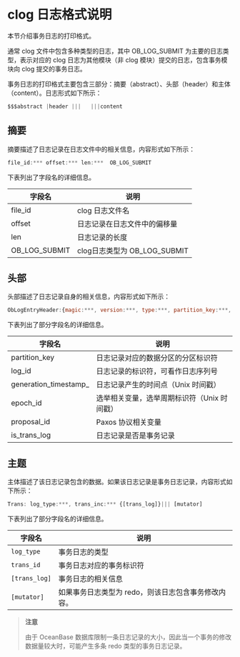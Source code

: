 # clog 日志格式说明

本节介绍事务日志的打印格式。

通常 clog 文件中包含多种类型的日志，其中 OB_LOG_SUBMIT 为主要的日志类型，表示对应的 clog 日志为其他模块（非 clog 模块）提交的日志，包含事务模块向 clog 提交的事务日志。

事务日志的打印格式主要包含三部分：摘要（abstract）、头部（header）和主体（content）。日志形式如下所示：

```javascript
$$$abstract |header |||   |||content
```

## 摘要

摘要描述了日志记录在日志文件中的相关信息，内容形式如下所示：

```javascript
file_id:*** offset:*** len:***  OB_LOG_SUBMIT
```

下表列出了字段名的详细信息。

|      字段名      |           说明            |
|---------------|-------------------------|
| file_id       | clog 日志文件名              |
| offset        | 日志记录在日志文件中的偏移量          |
| len           | 日志记录的长度                 |
| OB_LOG_SUBMIT | clog日志类型为 OB_LOG_SUBMIT |

## 头部

头部描述了日志记录自身的相关信息，内容形式如下所示：

```javascript
ObLogEntryHeader:{magic:***, version:***, type:***, partition_key:***, log_id:***, data_len:***, generation_timestamp:***, epoch_id:***, proposal_id:***, submit_timestamp:***, is_batch_committed:***, is_trans_log:***, data_checksum:***, active_memstore_version:***, header_checksum:***}
```

下表列出了部分字段名的详细信息。

|          字段名          |            说明            |
|-----------------------|--------------------------|
| partition_key         | 日志记录对应的数据分区的分区标识符        |
| log_id                | 日志记录的标识符，可看作日志序列号        |
| generation_timestamp_ | 日志记录产生的时间点（Unix 时间戳）     |
| epoch_id              | 选举相关变量，选举周期标识符（Unix 时间戳） |
| proposal_id           | Paxos 协议相关变量             |
| is_trans_log          | 日志记录是否是事务记录              |

## 主题

主体描述了该日志记录包含的数据。如果该日志记录是事务日志记录，内容形式如下所示：

```javascript
Trans: log_type:***, trans_inc:*** {[trans_log]}||| [mutator]
```

下表列出了部分字段名的详细信息。

|      字段名      |             说明              |
|---------------|-----------------------------|
| `log_type`    | 事务日志的类型                     |
| `trans_id`    | 事务日志对应的事务标识符                |
| `[trans_log]` | 事务日志的相关信息                   |
| `[mutator]`   | 如果事务日志类型为 redo，则该日志包含事务修改内容。 |

> **注意**
>
> 由于 OceanBase 数据库限制一条日志记录的大小，因此当一个事务的修改数据量较大时，可能产生多条 redo 类型的事务日志记录。
